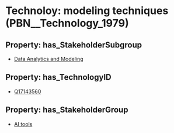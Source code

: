 # Technoloy: __modeling techniques__ (PBN__Technology_1979)

## Property: has_StakeholderSubgroup

* [Data Analytics and Modeling](PBN__TechSubgroup_2)

## Property: has_TechnologyID

* [Q17143560](Q17143560)

## Property: has_StakeholderGroup

* [AI tools](PBN__TechGroup_0)

